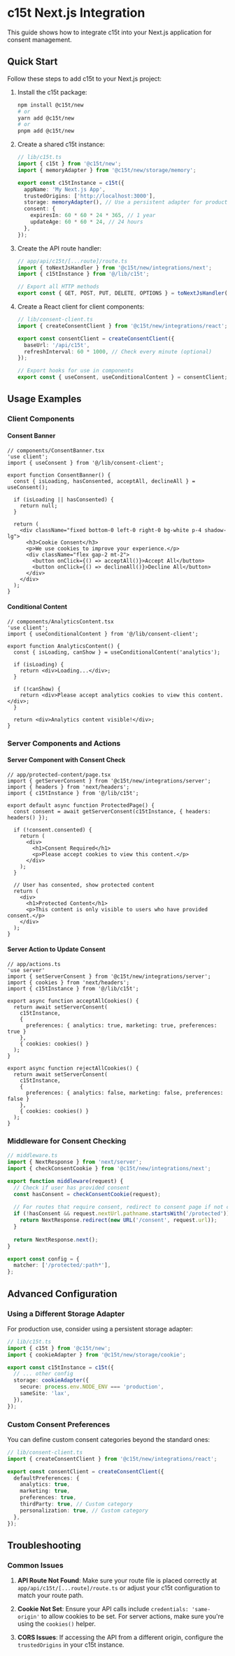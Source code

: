 # c15t Next.js Integration

This guide shows how to integrate c15t into your Next.js application for consent management.

## Quick Start

Follow these steps to add c15t to your Next.js project:

1. Install the c15t package:
   ```bash
   npm install @c15t/new
   # or
   yarn add @c15t/new
   # or
   pnpm add @c15t/new
   ```

2. Create a shared c15t instance:
   ```typescript
   // lib/c15t.ts
   import { c15t } from '@c15t/new';
   import { memoryAdapter } from '@c15t/new/storage/memory';
   
   export const c15tInstance = c15t({
     appName: 'My Next.js App',
     trustedOrigins: ['http://localhost:3000'],
     storage: memoryAdapter(), // Use a persistent adapter for production
     consent: {
       expiresIn: 60 * 60 * 24 * 365, // 1 year
       updateAge: 60 * 60 * 24, // 24 hours
     },
   });
   ```

3. Create the API route handler:
   ```typescript
   // app/api/c15t/[...route]/route.ts
   import { toNextJsHandler } from '@c15t/new/integrations/next';
   import { c15tInstance } from '@/lib/c15t';
   
   // Export all HTTP methods
   export const { GET, POST, PUT, DELETE, OPTIONS } = toNextJsHandler(c15tInstance);
   ```

4. Create a React client for client components:
   ```typescript
   // lib/consent-client.ts
   import { createConsentClient } from '@c15t/new/integrations/react';
   
   export const consentClient = createConsentClient({
     baseUrl: '/api/c15t',
     refreshInterval: 60 * 1000, // Check every minute (optional)
   });
   
   // Export hooks for use in components
   export const { useConsent, useConditionalContent } = consentClient;
   ```

## Usage Examples

### Client Components

#### Consent Banner
```tsx
// components/ConsentBanner.tsx
'use client';
import { useConsent } from '@/lib/consent-client';

export function ConsentBanner() {
  const { isLoading, hasConsented, acceptAll, declineAll } = useConsent();
  
  if (isLoading || hasConsented) {
    return null;
  }
  
  return (
    <div className="fixed bottom-0 left-0 right-0 bg-white p-4 shadow-lg">
      <h3>Cookie Consent</h3>
      <p>We use cookies to improve your experience.</p>
      <div className="flex gap-2 mt-2">
        <button onClick={() => acceptAll()}>Accept All</button>
        <button onClick={() => declineAll()}>Decline All</button>
      </div>
    </div>
  );
}
```

#### Conditional Content
```tsx
// components/AnalyticsContent.tsx
'use client';
import { useConditionalContent } from '@/lib/consent-client';

export function AnalyticsContent() {
  const { isLoading, canShow } = useConditionalContent('analytics');
  
  if (isLoading) {
    return <div>Loading...</div>;
  }
  
  if (!canShow) {
    return <div>Please accept analytics cookies to view this content.</div>;
  }
  
  return <div>Analytics content visible!</div>;
}
```

### Server Components and Actions

#### Server Component with Consent Check
```tsx
// app/protected-content/page.tsx
import { getServerConsent } from '@c15t/new/integrations/server';
import { headers } from 'next/headers';
import { c15tInstance } from '@/lib/c15t';

export default async function ProtectedPage() {
  const consent = await getServerConsent(c15tInstance, { headers: headers() });
  
  if (!consent.consented) {
    return (
      <div>
        <h1>Consent Required</h1>
        <p>Please accept cookies to view this content.</p>
      </div>
    );
  }
  
  // User has consented, show protected content
  return (
    <div>
      <h1>Protected Content</h1>
      <p>This content is only visible to users who have provided consent.</p>
    </div>
  );
}
```

#### Server Action to Update Consent
```tsx
// app/actions.ts
'use server'
import { setServerConsent } from '@c15t/new/integrations/server';
import { cookies } from 'next/headers';
import { c15tInstance } from '@/lib/c15t';

export async function acceptAllCookies() {
  return await setServerConsent(
    c15tInstance,
    { 
      preferences: { analytics: true, marketing: true, preferences: true } 
    },
    { cookies: cookies() }
  );
}

export async function rejectAllCookies() {
  return await setServerConsent(
    c15tInstance,
    { 
      preferences: { analytics: false, marketing: false, preferences: false } 
    },
    { cookies: cookies() }
  );
}
```

### Middleware for Consent Checking

```typescript
// middleware.ts
import { NextResponse } from 'next/server';
import { checkConsentCookie } from '@c15t/new/integrations/next';

export function middleware(request) {
  // Check if user has provided consent
  const hasConsent = checkConsentCookie(request);
  
  // For routes that require consent, redirect to consent page if not consented
  if (!hasConsent && request.nextUrl.pathname.startsWith('/protected')) {
    return NextResponse.redirect(new URL('/consent', request.url));
  }
  
  return NextResponse.next();
}

export const config = {
  matcher: ['/protected/:path*'],
};
```

## Advanced Configuration

### Using a Different Storage Adapter

For production use, consider using a persistent storage adapter:

```typescript
// lib/c15t.ts
import { c15t } from '@c15t/new';
import { cookieAdapter } from '@c15t/new/storage/cookie';

export const c15tInstance = c15t({
  // ... other config
  storage: cookieAdapter({
    secure: process.env.NODE_ENV === 'production',
    sameSite: 'lax',
  }),
});
```

### Custom Consent Preferences

You can define custom consent categories beyond the standard ones:

```typescript
// lib/consent-client.ts
import { createConsentClient } from '@c15t/new/integrations/react';

export const consentClient = createConsentClient({
  defaultPreferences: {
    analytics: true,
    marketing: true,
    preferences: true,
    thirdParty: true, // Custom category
    personalization: true, // Custom category
  },
});
```

## Troubleshooting

### Common Issues

1. **API Route Not Found**: Make sure your route file is placed correctly at `app/api/c15t/[...route]/route.ts` or adjust your c15t configuration to match your route path.

2. **Cookie Not Set**: Ensure your API calls include `credentials: 'same-origin'` to allow cookies to be set. For server actions, make sure you're using the `cookies()` helper.

3. **CORS Issues**: If accessing the API from a different origin, configure the `trustedOrigins` in your c15t instance. 